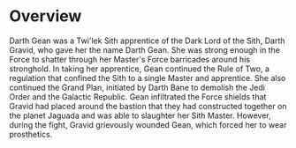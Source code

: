 # Overview
Darth Gean was a Twi'lek Sith apprentice of the Dark Lord of the Sith, Darth Gravid, who gave her the name Darth Gean.
She was strong enough in the Force to shatter through her Master's Force barricades around his stronghold.
In taking her apprentice, Gean continued the Rule of Two, a regulation that confined the Sith to a single Master and apprentice.
She also continued the Grand Plan, initiated by Darth Bane to demolish the Jedi Order and the Galactic Republic.
Gean infiltrated the Force shields that Gravid had placed around the bastion that they had constructed together on the planet Jaguada and was able to slaughter her Sith Master.
However, during the fight, Gravid grievously wounded Gean, which forced her to wear prosthetics.